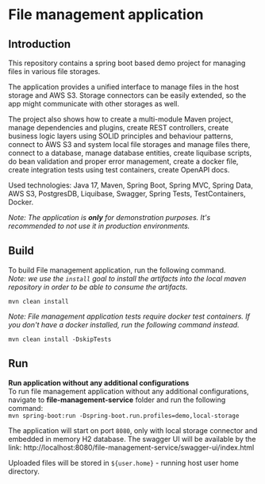 # File management application

## Introduction

This repository contains a spring boot based demo project for managing files in various file storages.

The application provides a unified interface to manage files in the host storage and AWS S3. Storage connectors can be easily extended, so the app might communicate with other storages as well.

The project also shows how to create a multi-module Maven project, manage dependencies and plugins, create REST controllers, create business logic layers using SOLID principles and behaviour patterns, connect to AWS S3 and system local file storages and manage files there, connect to a database, manage database entities, create liquibase scripts, do bean validation and proper error management, create a docker file, create integration tests using test containers, create OpenAPI docs.

Used technologies: Java 17, Maven, Spring Boot, Spring MVC, Spring Data, AWS S3, PostgresDB, Liquibase, Swagger, Spring Tests, TestContainers, Docker.

*Note: The application is **only** for demonstration purposes. It's recommended to not use it in production environments.*

## Build

To build File management application, run the following command. <br>
*Note: we use the `install` goal to install the artifacts into the local maven repository in order to be able to consume the artifacts.*

`mvn clean install`

*Note: File management application tests require docker test containers. If you don't have a docker installed, run the following command instead.*

`mvn clean install -DskipTests`

## Run

**Run application without any additional configurations**<br>
To run file management application without any additional configurations, navigate to **file-management-service** folder and run the following command: <br>
`mvn spring-boot:run -Dspring-boot.run.profiles=demo,local-storage`

The application will start on port `8080`, only with local storage connector and embedded in memory H2 database. The swagger UI will be available by the link: http://localhost:8080/file-management-service/swagger-ui/index.html <br>

Uploaded files will be stored in `${user.home}` - running host user home directory.

